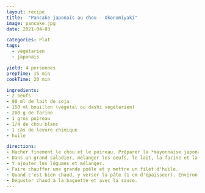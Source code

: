 ```yaml
---
layout: recipe
title:  "Pancake japonais au chou - Okonomiyaki"
image: pancake.jpg
date: 2021-04-03

categories: Plat
tags:
  - végétarien
  - japonais

yield: 4 personnes
prepTime: 15 min
cookTime: 20 min

ingredients:
- 2 oeufs
- 90 ml de lait de soja
- 150 ml bouillon (végétal ou dashi végétarien)
- 200 g de farine
- 1 gros poireau
- 1/4 de chou blanc
- 1 càs de levure chimique
- huile

directions:
- Hacher finement le chou et le poireau. Préparer la *mayonnaise japonaise* si souhaité.
- Dans un grand saladier, mélanger les oeufs, le lait, la farine et la sauce soja.
- Y ajouter les légumes et mélanger.
- Faire chauffer une grande poêle et y mettre un filet d'huile.
- Quand c'est bien chaud, y verser la pâte (1 cm d'épaisseur). Environ 3-5min de cuisson de chaque côté. Soit on fait des petits pancakes individuels, soit des gros pancakes à partager !
- Déguster chaud à la baguette et avec la sauce.
---
```


